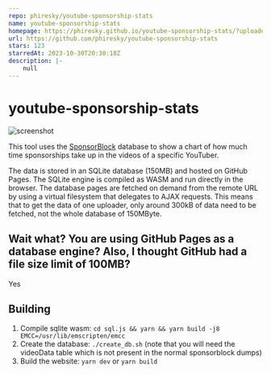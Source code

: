 ```yaml
---
repo: phiresky/youtube-sponsorship-stats
name: youtube-sponsorship-stats
homepage: https://phiresky.github.io/youtube-sponsorship-stats/?uploader=Adam+Ragusea
url: https://github.com/phiresky/youtube-sponsorship-stats
stars: 123
starredAt: 2023-10-30T20:30:18Z
description: |-
    null
---
```


# youtube-sponsorship-stats

![screenshot](screenshot.png)

This tool uses the [SponsorBlock](https://sponsor.ajay.app/) database to show a chart of how much time sponsorships take up in the videos of a specific YouTuber.

The data is stored in an SQLite database (150MB) and hosted on GitHub Pages. The SQLite engine is compiled as WASM and run directly in the browser. The database pages are fetched on demand from the remote URL by using a virtual filesystem that delegates to AJAX requests. This means that to get the data of one uploader, only around 300kB of data need to be fetched, not the whole database of 150MByte.

## Wait what? You are using GitHub Pages as a database engine? Also, I thought GitHub had a file size limit of 100MB?

Yes


## Building

1. Compile sqlite wasm: `cd sql.js && yarn && yarn build -j8 EMCC=/usr/lib/emscripten/emcc`
2. Create the database: `./create_db.sh` (note that you will need the videoData table which is not present in the normal sponsorblock dumps)
3. Build the website: `yarn dev` or `yarn build`
